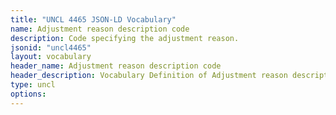 ```yaml
---
title: "UNCL 4465 JSON-LD Vocabulary"
name: Adjustment reason description code
description: Code specifying the adjustment reason.
jsonid: "uncl4465"
layout: vocabulary
header_name: Adjustment reason description code
header_description: Vocabulary Definition of Adjustment reason description code semantics in HTML format. JSON-LD format is available at [uncl4465.jsonld](/vocabulary/uncl4465.jsonld)
type: uncl
options:
---
```

